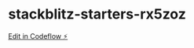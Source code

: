 # stackblitz-starters-rx5zoz

[Edit in Codeflow ⚡️](https://stackblitz.com/~/github.com/kalburgimanjunath/stackblitz-starters-rx5zoz)